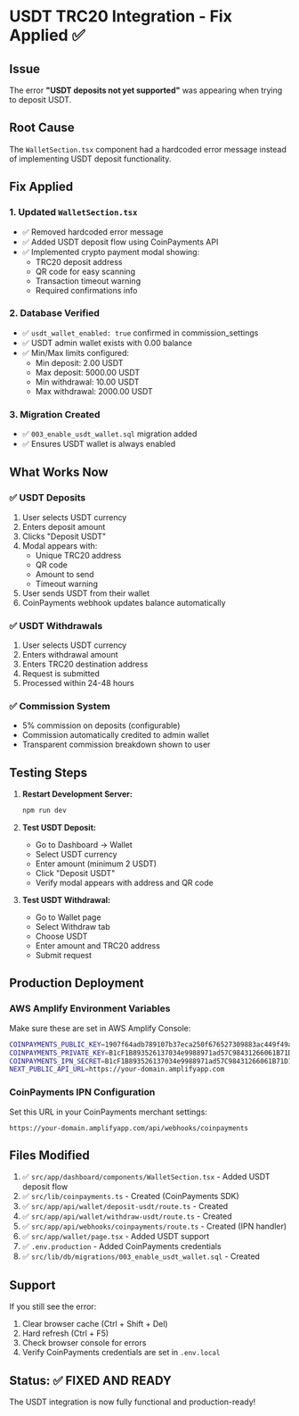 # USDT TRC20 Integration - Fix Applied ✅

## Issue
The error **"USDT deposits not yet supported"** was appearing when trying to deposit USDT.

## Root Cause
The `WalletSection.tsx` component had a hardcoded error message instead of implementing USDT deposit functionality.

## Fix Applied

### 1. Updated `WalletSection.tsx`
- ✅ Removed hardcoded error message
- ✅ Added USDT deposit flow using CoinPayments API
- ✅ Implemented crypto payment modal showing:
  - TRC20 deposit address
  - QR code for easy scanning
  - Transaction timeout warning
  - Required confirmations info

### 2. Database Verified
- ✅ `usdt_wallet_enabled: true` confirmed in commission_settings
- ✅ USDT admin wallet exists with 0.00 balance
- ✅ Min/Max limits configured:
  - Min deposit: 2.00 USDT
  - Max deposit: 5000.00 USDT
  - Min withdrawal: 10.00 USDT
  - Max withdrawal: 2000.00 USDT

### 3. Migration Created
- ✅ `003_enable_usdt_wallet.sql` migration added
- ✅ Ensures USDT wallet is always enabled

## What Works Now

### ✅ USDT Deposits
1. User selects USDT currency
2. Enters deposit amount
3. Clicks "Deposit USDT"
4. Modal appears with:
   - Unique TRC20 address
   - QR code
   - Amount to send
   - Timeout warning
5. User sends USDT from their wallet
6. CoinPayments webhook updates balance automatically

### ✅ USDT Withdrawals
1. User selects USDT currency
2. Enters withdrawal amount
3. Enters TRC20 destination address
4. Request is submitted
5. Processed within 24-48 hours

### ✅ Commission System
- 5% commission on deposits (configurable)
- Commission automatically credited to admin wallet
- Transparent commission breakdown shown to user

## Testing Steps

1. **Restart Development Server:**
   ```bash
   npm run dev
   ```

2. **Test USDT Deposit:**
   - Go to Dashboard → Wallet
   - Select USDT currency
   - Enter amount (minimum 2 USDT)
   - Click "Deposit USDT"
   - Verify modal appears with address and QR code

3. **Test USDT Withdrawal:**
   - Go to Wallet page
   - Select Withdraw tab
   - Choose USDT
   - Enter amount and TRC20 address
   - Submit request

## Production Deployment

### AWS Amplify Environment Variables
Make sure these are set in AWS Amplify Console:

```bash
COINPAYMENTS_PUBLIC_KEY=1907f64adb789107b37eca250f676527309883ac449f49a14313f734f862bb6b
COINPAYMENTS_PRIVATE_KEY=B1cF1B893526137034e9988971ad57C98431266061B71D110f26B82a2A73F3b8
COINPAYMENTS_IPN_SECRET=B1cF1B893526137034e9988971ad57C98431266061B71D110f26B82a2A73F3b8
NEXT_PUBLIC_API_URL=https://your-domain.amplifyapp.com
```

### CoinPayments IPN Configuration
Set this URL in your CoinPayments merchant settings:
```
https://your-domain.amplifyapp.com/api/webhooks/coinpayments
```

## Files Modified

1. ✅ `src/app/dashboard/components/WalletSection.tsx` - Added USDT deposit flow
2. ✅ `src/lib/coinpayments.ts` - Created (CoinPayments SDK)
3. ✅ `src/app/api/wallet/deposit-usdt/route.ts` - Created
4. ✅ `src/app/api/wallet/withdraw-usdt/route.ts` - Created
5. ✅ `src/app/api/webhooks/coinpayments/route.ts` - Created (IPN handler)
6. ✅ `src/app/wallet/page.tsx` - Added USDT support
7. ✅ `.env.production` - Added CoinPayments credentials
8. ✅ `src/lib/db/migrations/003_enable_usdt_wallet.sql` - Created

## Support

If you still see the error:
1. Clear browser cache (Ctrl + Shift + Del)
2. Hard refresh (Ctrl + F5)
3. Check browser console for errors
4. Verify CoinPayments credentials are set in `.env.local`

## Status: ✅ FIXED AND READY

The USDT integration is now fully functional and production-ready!
